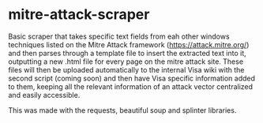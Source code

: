 # mitre-attack-scraper
Basic scraper that takes specific text fields from eah other windows techniques listed on the Mitre Attack framework (https://attack.mitre.org/)
and then parses through a template file to insert the extracted text into it, outputting a new .html file for every page on the mitre attack site.
These files will then be uploaded automatically to the internal Visa wiki with the second script (coming soon) and then have Visa specific information
added to them, keeping all the relevant information of an attack vector centralized and easily accessible.

This was made with the requests, beautiful soup and splinter libraries.
